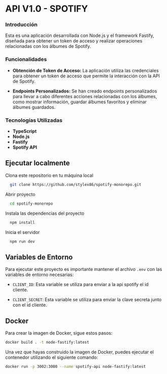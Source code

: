 
# API V1.0 - SPOTIFY

### Introducción
Esta es una aplicación desarrollada con Node.js y el framework Fastify, diseñada para obtener un token de acceso y realizar operaciones relacionadas con los álbumes de Spotify.

### Funcionalidades
- **Obtención de Token de Acceso:** La aplicación utiliza las credenciales para obtener un token de acceso que permite la interacción con la API de Spotify.

- **Endpoints Personalizados:** Se han creado endpoints personalizados para llevar a cabo diferentes acciones relacionadas con los álbumes, como mostrar información, guardar álbumes favoritos y eliminar álbumes guardados.

### Tecnologías Utilizadas
- **TypeScript**
- **Node.js**
- **Fastify**
- **Spotify API**

## Ejecutar localmente

Clona este repositorio en tu máquina local

```bash
  git clone https://github.com/stylex86/spotify-monorepo.git
```

Abrir proyecto

```bash
  cd spotify-monorepo
```

Instala las dependencias del proyecto

```bash
  npm install
```

Inicia el servidor

```bash
  npm run dev
```

## Variables de Entorno

Para ejecutar este proyecto es importante mantener el archivo `.env` con las variables de entorno necesarias:

- `CLIENT_ID`: Esta variable se utiliza para enviar a la api spotify el id cliente.

- `CLIENT_SECRET`: Esta variable se utiliza para enviar la clave secreta junto con el id cliente.

## Docker

Para crear la imagen de Docker, sigue estos pasos:
```bash
docker build . -t node-fastify:latest
```

Una vez que hayas construido la imagen de Docker, puedes ejecutar el contenedor utilizando el siguiente comando:
```bash
docker run -p 3002:3000 --name spotify-api node-fastify:latest